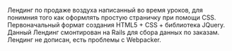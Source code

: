 Лендинг по продаже воздуха написанный во время уроков, для понимния того как оформлять простую страничку при помощи CSS.
Первоначальный формат создания HTML5 + CSS + библиотека JQuery.
Данный Лендинг смонтирован на Rails для сбора данных по заказам.
Лендинг не дописан, есть проблемы с Webpacker.
